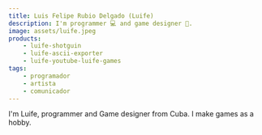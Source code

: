 ```yaml
---
title: Luis Felipe Rubio Delgado (Luife)
description: I'm programmer 💻 and game designer 📐.
image: assets/luife.jpeg
products:
    - luife-shotguin
    - luife-ascii-exporter
    - luife-youtube-luife-games
tags:
    - programador
    - artista
    - comunicador
---
```


I'm Luife, programmer and Game designer from Cuba. I make games as a hobby.
